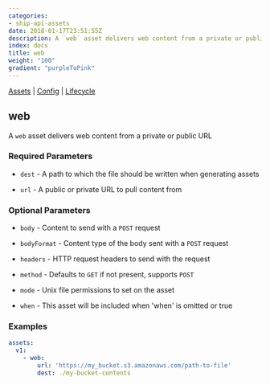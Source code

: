 ```yaml
---
categories:
- ship-api-assets
date: 2018-01-17T23:51:55Z
description: A `web` asset delivers web content from a private or public URL
index: docs
title: web
weight: "100"
gradient: "purpleToPink"
---
```


[Assets](/api/ship-assets/assets) | [Config](/api/ship-config/config) | [Lifecycle](/api/ship-lifecycle/lifecycle) 

## web

A `web` asset delivers web content from a private or public URL





### Required Parameters


- `dest` - A path to which the file should be written when generating assets


- `url` - A public or private URL to pull content from



### Optional Parameters


- `body` - Content to send with a `POST` request


- `bodyFormat` - Content type of the body sent with a `POST` request


- `headers` - HTTP request headers to send with the request


- `method` - Defaults to `GET` if not present, supports `POST`


- `mode` - Unix file permissions to set on the asset


- `when` - This asset will be included when 'when' is omitted or true


### Examples

```yaml
assets:
  v1:
    - web:
        url: 'https://my_bucket.s3.amazonaws.com/path-to-file'
        dest: ./my-bucket-contents
```
